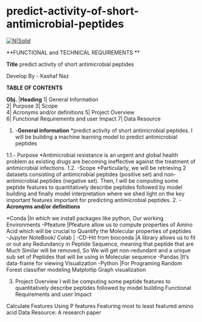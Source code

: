# predict-activity-of-short-antimicrobial-peptides
[![N|Solid](https://uploads-ssl.webflow.com/5ff6c1dbc139fb9bf9f6a511/6089ced541a4550bbc1e1a65_Dev__1_-removebg-preview.png)](https://uploads-ssl.webflow.com/5ff6c1dbc139fb9bf9f6a511/6089ced541a4550bbc1e1a65_Dev__1_-removebg-preview.png)

**FUNCTIONAL and TECHNICAL REQUIREMENTS **


**Title**
predict activity of short antimicrobial peptides

Develop By -  Kashaf Naz





__TABLE OF CONTENTS__

**Obj.**	|**Heading**
1|	General Information 	
2|	Purpose	
3|	Scope	
4|	Acronyms and/or definitions	
5|	Project Overview	
6|	Functional Requirements and user Impact	
7|	Data Resource	




1.	-**General information**
*predict activity of short antimicrobial peptides.
I will be building a machine learning model to predict antimicrobial peptides
	
1.1.-	Purpose
*Antimicrobial resistance is an urgent and global health problem as existing drugs are becoming ineffective against the treatment of antimicrobial infections.
1.2.	-Scope
*Particularly, we will be retrieving 2 datasets consisting of antimicrobial peptides (positive set) and non-antimicrobial peptides (negative set). Then, I will be computing some peptide features to quantitatively describe peptides followed by model building and finally model interpretation where we shed light on the key important features important for predicting antimicrobial peptides.
2.	-**Acronyms and/or definitions**

*Conda	       |In which we install packages like python, Our working Environments
-Pfeature      |Pfeature allow us to compute properties of Amino Acid which will be crucial to Quantify the Molecular properties of peptides  
-Jupyter NoteBook/ Colab	|
-CD-Hit from bioconda	|A library allows us to fit or out any Redundancy in Peptide Sequence, meaning that peptide that are Much Similar will be removed, So We will get non-redundant and a unique sub set of Peptides that will be using in Molecular sequence
-Pandas	|It’s data-frame for viewing Visualization
-Python	|For Programing
Random Forest classifier	modeling
Matplotlip	Graph visualization




3.	Project Overview
I will be computing some peptide features to quantitatively describe peptides followed by model building
 Functional Requirements and user Impact

Calculate Features Using P features
Featuring most to least featured amino acid
Data Resource:
A research paper





